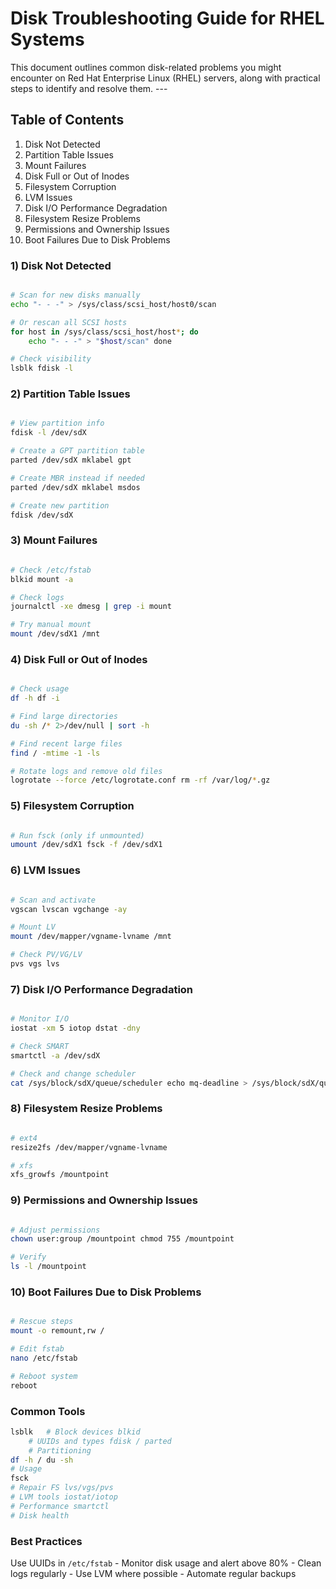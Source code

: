# Disk Troubleshooting Guide for RHEL Systems
This document outlines common disk-related problems you might encounter on Red Hat Enterprise Linux (RHEL) 
servers, along with practical steps to identify and resolve them. ---

## Table of Contents
1) Disk Not Detected 
2) Partition Table Issues 
3) Mount Failures 
4) Disk Full or Out of Inodes 
5) Filesystem Corruption 
6) LVM Issues 
7) Disk I/O Performance Degradation 
8) Filesystem Resize Problems 
9) Permissions and Ownership Issues 
10) Boot Failures Due to Disk Problems 

### 1) Disk Not Detected
```bash

# Scan for new disks manually
echo "- - -" > /sys/class/scsi_host/host0/scan

# Or rescan all SCSI hosts
for host in /sys/class/scsi_host/host*; do
    echo "- - -" > "$host/scan" done

# Check visibility
lsblk fdisk -l 
``` 

### 2) Partition Table Issues
```bash

# View partition info
fdisk -l /dev/sdX

# Create a GPT partition table
parted /dev/sdX mklabel gpt

# Create MBR instead if needed
parted /dev/sdX mklabel msdos

# Create new partition
fdisk /dev/sdX 
``` 

### 3) Mount Failures
```bash

# Check /etc/fstab
blkid mount -a

# Check logs
journalctl -xe dmesg | grep -i mount

# Try manual mount
mount /dev/sdX1 /mnt 
``` 

### 4) Disk Full or Out of Inodes
```bash

# Check usage
df -h df -i

# Find large directories
du -sh /* 2>/dev/null | sort -h

# Find recent large files
find / -mtime -1 -ls

# Rotate logs and remove old files
logrotate --force /etc/logrotate.conf rm -rf /var/log/*.gz 
``` 

### 5) Filesystem Corruption
```bash

# Run fsck (only if unmounted)
umount /dev/sdX1 fsck -f /dev/sdX1 
``` 

### 6) LVM Issues
```bash

# Scan and activate
vgscan lvscan vgchange -ay

# Mount LV
mount /dev/mapper/vgname-lvname /mnt

# Check PV/VG/LV
pvs vgs lvs 
``` 

### 7) Disk I/O Performance Degradation
```bash

# Monitor I/O
iostat -xm 5 iotop dstat -dny

# Check SMART
smartctl -a /dev/sdX

# Check and change scheduler
cat /sys/block/sdX/queue/scheduler echo mq-deadline > /sys/block/sdX/queue/scheduler 
``` 

### 8) Filesystem Resize Problems
```bash

# ext4
resize2fs /dev/mapper/vgname-lvname

# xfs
xfs_growfs /mountpoint 
``` 

### 9) Permissions and Ownership Issues
```bash

# Adjust permissions
chown user:group /mountpoint chmod 755 /mountpoint

# Verify
ls -l /mountpoint 
``` 

### 10) Boot Failures Due to Disk Problems
```bash

# Rescue steps
mount -o remount,rw /

# Edit fstab
nano /etc/fstab

# Reboot system
reboot 
``` 

### Common Tools
```bash 
lsblk 	# Block devices blkid 
	# UUIDs and types fdisk / parted 
	# Partitioning 
df -h / du -sh 
# Usage 
fsck 
# Repair FS lvs/vgs/pvs 
# LVM tools iostat/iotop 
# Performance smartctl 
# Disk health 
``` 

### Best Practices
Use UUIDs in `/etc/fstab` - Monitor disk usage and alert above 80% - Clean logs regularly - Use LVM where 
possible - Automate regular backups

